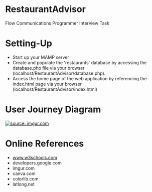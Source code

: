 # RestaurantAdvisor
Flow Communications Programmer Interview Task

# Setting-Up

* Start up your MAMP server
* Create and populate the 'restaurants' database by accessing the database.php file via your browser (localhost/RestaurantAdvisor/database.php).
* Access the home page of the web application by referencing the index.html page via your browser (localhost/RestaurantAdvisor/index.html)

# User Journey Diagram

<a href="https://imgur.com/TS9MtsL"><img src="https://i.imgur.com/TS9MtsL.png" title="source: imgur.com" /></a>

# Online References

* www.w3schools.com
* developers.google.com
* imgur.com
* canva.com
* colorlib.com
* latlong.net
